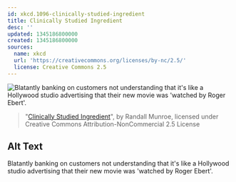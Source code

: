 ```yaml
---
id: xkcd.1096-clinically-studied-ingredient
title: Clinically Studied Ingredient
desc: ''
updated: 1345186800000
created: 1345186800000
sources:
  name: xkcd
  url: 'https://creativecommons.org/licenses/by-nc/2.5/'
  license: Creative Commons 2.5
---
```

![Blatantly banking on customers not understanding that it's like a Hollywood studio advertising that their new movie was 'watched by Roger Ebert'.](https://imgs.xkcd.com/comics/clinically_studied_ingredient.png)
> "[Clinically Studied Ingredient](https://xkcd.com/1096/)", by Randall Munroe, licensed under Creative Commons Attribution-NonCommercial 2.5 License

## Alt Text
Blatantly banking on customers not understanding that it's like a Hollywood studio advertising that their new movie was 'watched by Roger Ebert'.
